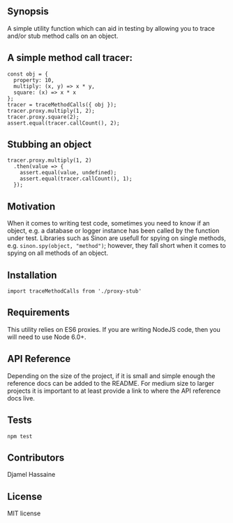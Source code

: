 ## Synopsis

A simple utility function which can aid in testing by allowing you to trace and/or stub method calls on an object.

## A simple method call tracer:
```
const obj = {
  property: 10,
  multiply: (x, y) => x * y,
  square: (x) => x * x
};
tracer = traceMethodCalls({ obj });
tracer.proxy.multiply(1, 2);
tracer.proxy.square(2);
assert.equal(tracer.callCount(), 2);
```

## Stubbing an object

```
tracer.proxy.multiply(1, 2)
  .then(value => {
    assert.equal(value, undefined);
    assert.equal(tracer.callCount(), 1);
  });
```

## Motivation
When it comes to writing test code, sometimes you need to know if an object, e.g. a database or logger instance has been called by the function under test. Libraries such as Sinon are usefull for spying on single methods, e.g. `sinon.spy(object, "method")`; however, they fall short when it comes to spying on all methods of an object.

## Installation

```
import traceMethodCalls from './proxy-stub'
```

## Requirements
This utility relies on ES6 proxies. If you are writing NodeJS code, then you will need to use Node 6.0+.

## API Reference

Depending on the size of the project, if it is small and simple enough the reference docs can be added to the README. For medium size to larger projects it is important to at least provide a link to where the API reference docs live.

## Tests

```
npm test
```

## Contributors
Djamel Hassaine

## License

MIT license
